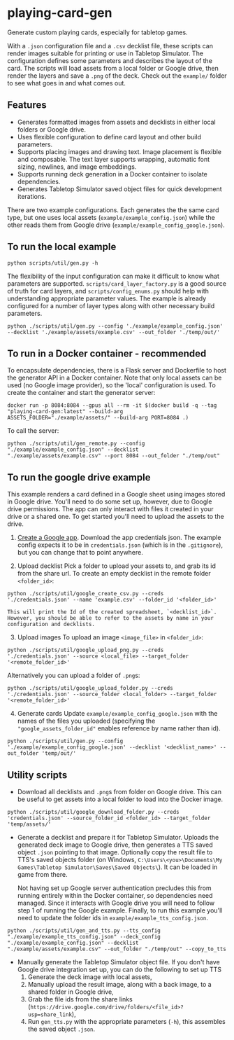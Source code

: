 # playing-card-gen
Generate custom playing cards, especially for tabletop games.

With a `.json` configuration file and a `.csv` decklist file, these scripts can render images suitable for printing or use in Tabletop Simulator. The configuration defines some parameters and describes the layout of the card. The scripts will load assets from a local folder or Google drive, then render the layers and save a `.png` of the deck. Check out the `example/` folder to see what goes in and what comes out.

## Features
- Generates formatted images from assets and decklists in either local folders or Google drive.
- Uses flexible configuration to define card layout and other build parameters.
- Supports placing images and drawing text. Image placement is flexible and composable. The text layer supports wrapping, automatic font sizing, newlines, and image embeddings.
- Supports running deck generation in a Docker container to isolate dependencies.
- Generates Tabletop Simulator saved object files for quick development iterations.

There are two example configurations. Each generates the the same card type, but one uses local assets (`example/example_config.json`) while the other reads them from Google drive (`example/example_config_google.json`).

## To run the local example
```
python scripts/util/gen.py -h
```
The flexibility of the input configuration can make it difficult to know what parameters are supported. `scripts/card_layer_factory.py` is a good source of truth for card layers, and `scripts/config_enums.py` should help with understanding appropriate parameter values. The example is already configured for a number of layer types along with other necessary build parameters.
```
python ./scripts/util/gen.py --config './example/example_config.json' --decklist './example/assets/example.csv' --out_folder './temp/out/'
```

## To run in a Docker container - recommended
To encapsulate dependencies, there is a Flask server and Dockerfile to host the generator API in a Docker container. Note that only local assets can be used (no Google image provider), so the 'local' configuration is used.
To create the container and start the generator server:
```
docker run -p 8084:8084 --gpus all --rm -it $(docker build -q --tag "playing-card-gen:latest" --build-arg ASSETS_FOLDER="./example/assets/" --build-arg PORT=8084 .)
```
To call the server:
```
python ./scripts/util/gen_remote.py --config "./example/example_config.json" --decklist "./example/assets/example.csv" --port 8084 --out_folder "./temp/out"
```

## To run the google drive example
This example renders a card defined in a Google sheet using images stored in Google drive. You'll need to do some set up, however, due to Google drive permissions. The app can only interact with files it created in your drive or a shared one. To get started you'll need to upload the assets to the drive.

1. [Create a Google app](https://console.developers.google.com/).
Download the app credentials json. The example config expects it to be in `credentials.json` (which is in the `.gitignore`), but you can change that to point anywhere.

2. Upload decklist
Pick a folder to upload your assets to, and grab its id from the share url. To create an empty decklist in the remote folder `<folder_id>`:
```
python ./scripts/util/google_create_csv.py --creds './credentials.json' --name 'example.csv' --folder_id '<folder_id>'
```
    This will print the Id of the created spreadsheet, `<decklist_id>`. However, you should be able to refer to the assets by name in your configuration and decklists.

3. Upload images
To upload an image `<image_file>` in `<folder_id>`:
```
python ./scripts/util/google_upload_png.py --creds './credentials.json' --source <local_file> --target_folder '<remote_folder_id>'
```
Alternatively you can upload a folder of `.png`s:
```
python ./scripts/util/google_upload_folder.py --creds './credentials.json' --source_folder <local_folder> --target_folder '<remote_folder_id>'
```

4. Generate cards
Update `example/example_config_google.json` with the names of the files you uploaded (specifying the `"google_assets_folder_id"` enables reference by name rather than id).
```
python ./scripts/util/gen.py --config './example/example_config_google.json' --decklist '<decklist_name>' --out_folder 'temp/out/'
```

## Utility scripts
- Download all decklists and `.png`s from folder on Google drive. This can be useful to get assets into a local folder to load into the Docker image.
```
python ./scripts/util/google_download_folder.py --creds 'credentials.json' --source_folder_id <folder_id> --target_folder 'temp/assets/'
```

- Generate a decklist and prepare it for Tabletop Simulator. Uploads the generated deck image to Google drive, then generates a TTS saved object `.json` pointing to that image. Optionally copy the result file to TTS's saved objects folder (on Windows, `C:\Users\<you>\Documents\My Games\Tabletop Simulator\Saves\Saved Objects\`). It can be loaded in game from there.

    Not having set up Google server authentication precludes this from running entirely within the Docker container, so dependencies need managed. Since it interacts with Google drive you will need to follow step 1 of running the Google example. Finally, to run this example you'll need to update the folder ids in `example/example_tts_config.json`.
```
python ./scripts/util/gen_and_tts.py --tts_config "./example/example_tts_config.json" --deck_config "./example/example_config.json" --decklist "./example/assets/example.csv" --out_folder "./temp/out" --copy_to_tts
```

- Manually generate the Tabletop Simulator object file. If you don't have Google drive integration set up, you can do the following to set up TTS
    1. Generate the deck image with local assets,
    2. Manually upload the result image, along with a back image, to a shared folder in Google drive,
    3. Grab the file ids from the share links (`https://drive.google.com/drive/folders/<file_id>?usp=share_link`),
    4. Run `gen_tts.py` with the appropriate parameters (`-h`), this assembles the saved object `.json`.
